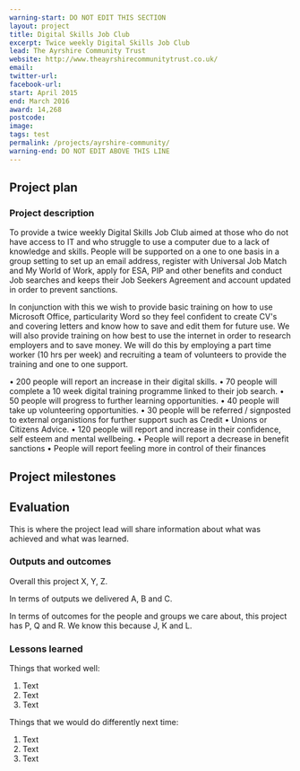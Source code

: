 ```yaml
---
warning-start: DO NOT EDIT THIS SECTION
layout: project
title: Digital Skills Job Club
excerpt: Twice weekly Digital Skills Job Club
lead: The Ayrshire Community Trust
website: http://www.theayrshirecommunitytrust.co.uk/
email: 
twitter-url: 
facebook-url: 
start: April 2015
end: March 2016
award: 14,268 
postcode: 
image:
tags: test
permalink: /projects/ayrshire-community/
warning-end: DO NOT EDIT ABOVE THIS LINE
---
```


## Project plan

### Project description

To provide a twice weekly Digital Skills Job Club aimed at those who do not have access to IT and who struggle to use a computer due to a lack of knowledge and skills. People will be supported on a one to one basis in a group setting to set up an email address, register with Universal Job Match and My World of Work, apply for ESA, PIP and other benefits and conduct
Job searches and keeps their Job Seekers Agreement and account updated in order to prevent sanctions. 

In conjunction with this we wish to provide basic training on how to use Microsoft Office, particularity Word so they feel confident to create CV's and covering letters and know how to save and edit them for future use. We will also provide training on how best to use the internet in order to research employers and to save money. We will do this by employing a part time
worker (10 hrs per week) and recruiting a team of volunteers to provide the training and one to one support.

•	200 people will report an increase in their digital skills.
•	70 people will complete a 10 week digital training programme linked to their job search.
•	50 people will progress to further learning opportunities.
•	40 people will take up volunteering opportunities.
•	30 people will be referred / signposted to external organistions for further support such as Credit
•	Unions or Citizens Advice.
•	120 people will report and increase in their confidence, self esteem and mental wellbeing.
•	People will report a decrease in benefit sanctions
•	People will report feeling more in control of their finances


## Project milestones



## Evaluation

This is where the project lead will share information about what was achieved and what was learned.

### Outputs and outcomes

Overall this project X, Y, Z.

In terms of outputs we delivered A, B and C.

In terms of outcomes for the people and groups we care about, this project has P, Q and R. We know this because J, K and L.

### Lessons learned

Things that worked well:

1. Text
2. Text
3. Text

Things that we would do differently next time:

1. Text
2. Text
3. Text
